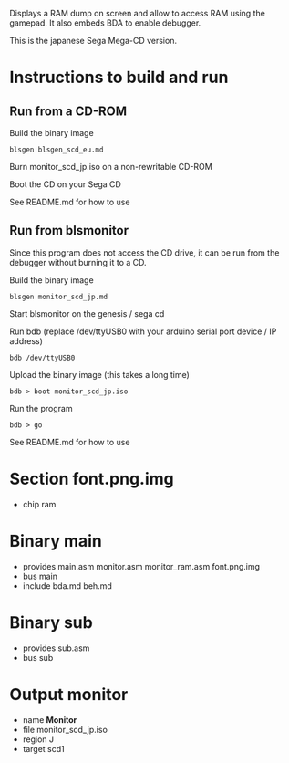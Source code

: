 Displays a RAM dump on screen and allow to access RAM using the gamepad.
It also embeds BDA to enable debugger.

This is the japanese Sega Mega-CD version.

Instructions to build and run
=============================

Run from a CD-ROM
-----------------

Build the binary image

    blsgen blsgen_scd_eu.md

Burn monitor_scd_jp.iso on a non-rewritable CD-ROM

Boot the CD on your Sega CD

See README.md for how to use


Run from blsmonitor
-------------------

Since this program does not access the CD drive, it can be run from
the debugger without burning it to a CD.

Build the binary image

    blsgen monitor_scd_jp.md

Start blsmonitor on the genesis / sega cd

Run bdb (replace /dev/ttyUSB0 with your arduino serial port device / IP address)

    bdb /dev/ttyUSB0

Upload the binary image (this takes a long time)

    bdb > boot monitor_scd_jp.iso

Run the program

    bdb > go

See README.md for how to use

Section font.png.img
====================

 - chip ram

Binary main
===========

 - provides main.asm monitor.asm monitor_ram.asm font.png.img
 - bus main
 - include bda.md beh.md

Binary sub
==========

 - provides sub.asm
 - bus sub

Output monitor
==============

 - name **Monitor**
 - file monitor_scd_jp.iso
 - region J
 - target scd1

